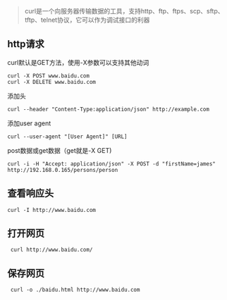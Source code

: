 >  curl是一个向服务器传输数据的工具，支持http、ftp、ftps、scp、sftp、tftp、telnet协议，它可以作为调试接口的利器

## http请求

curl默认是GET方法，使用-X参数可以支持其他动词

````
curl -X POST www.baidu.com
curl -X DELETE www.baidu.com
````

添加头

````		
curl --header "Content-Type:application/json" http://example.com
````

添加user agent

````		
curl --user-agent "[User Agent]" [URL]
````

post数据或get数据（get就是-X GET)

````		
curl -i -H "Accept: application/json" -X POST -d "firstName=james" http://192.168.0.165/persons/person
````
 

## 查看响应头
````
curl -I http://www.baidu.com
````

##  打开网页

````  curl http://www.baidu.com/ ````


##  保存网页

````  curl -o ./baidu.html http://www.baidu.com ````